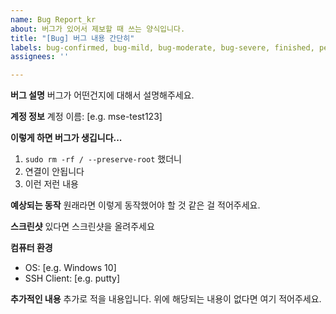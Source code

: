 ```yaml
---
name: Bug Report_kr
about: 버그가 있어서 제보할 때 쓰는 양식입니다.
title: "[Bug] 버그 내용 간단히"
labels: bug-confirmed, bug-mild, bug-moderate, bug-severe, finished, pending
assignees: ''

---
```


**버그 설명**
버그가 어떤건지에 대해서 설명해주세요.

**계정 정보**
계정 이름: [e.g. mse-test123]

**이렇게 하면 버그가 생깁니다...**
1. `sudo rm -rf / --preserve-root` 했더니
2. 연결이 안됩니다
3. 이런 저런 내용

**예상되는 동작**
원래라면 이렇게 동작했어야 할 것 같은 걸 적어주세요.

**스크린샷**
있다면 스크린샷을 올려주세요

**컴퓨터 환경**
 - OS: [e.g. Windows 10]
 - SSH Client: [e.g. putty]

**추가적인 내용**
추가로 적을 내용입니다. 위에 해당되는 내용이 없다면 여기 적어주세요.
